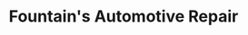 ---
title: "Fountain's Automotive Repair"
url: /tallahassee/fountains-automotive-repair/
shop: car repair
---